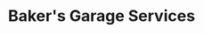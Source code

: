 ---
title: "Baker's Garage Services"
url: /four-oaks/bakers-garage-services/
shop: Autowerkstatt
---